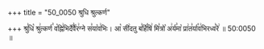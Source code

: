 +++
title = "50_0050 श्रुधि श्रुत्कर्ण"

+++
श्रु꣣धि꣡ श्रु꣢त्कर्ण꣣ व꣡ह्नि꣢भिर्दे꣣वै꣡र꣢ग्ने स꣣या꣡व꣢भिः। आ꣡ सी꣢दतु ब꣣र्हि꣡षि꣢ मि꣣त्रो꣡ अ꣢र्य꣣मा꣡ प्रा꣢त꣣र्या꣡व꣢भिरध्व꣣रे꣢ ॥ 50:0050 ॥